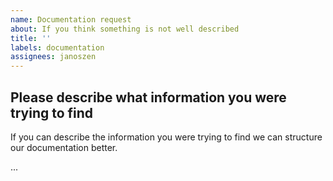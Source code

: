 ```yaml
---
name: Documentation request
about: If you think something is not well described
title: ''
labels: documentation
assignees: janoszen
---
```


## Please describe what information you were trying to find

If you can describe the information you were trying to find we can structure our documentation better.

...
